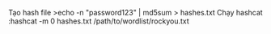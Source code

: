 Tạo hash file >echo -n "password123" | md5sum > hashes.txt
Chạy hashcat :hashcat -m 0 hashes.txt /path/to/wordlist/rockyou.txt
